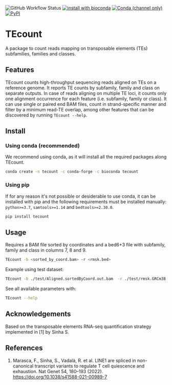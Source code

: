![GitHub Workflow Status](https://img.shields.io/github/workflow/status/bodegalab/tecount/Upload%20Python%20Package)
[![install with bioconda](https://img.shields.io/badge/install%20with-bioconda-brightgreen.svg?style=flat)](https://bioconda.github.io/recipes/tecount/README.html)
[![Conda (channel only)](https://img.shields.io/conda/vn/bioconda/tecount)](https://bioconda.github.io/recipes/tecount/README.html)
[![PyPI](https://img.shields.io/pypi/v/tecount)](https://pypi.org/project/tecount/)

# TEcount

A package to count reads mapping on transposable elements (TEs) subfamilies, families and classes.

## Features

TEcount counts high-throughput sequencing reads aligned on TEs on a reference genome.
It reports TE counts by subfamily, family and class on separate outputs.
In case of reads aligning on multiple TE loci, it counts only one alignment occurrence for each feature (i.e. subfamily, family or class).
It can use single or paired end BAM files, count in strand-specific manner and filter by a minimum read-TE overlap, among other features that can be discovered by running `TEcount --help`.

## Install

### Using conda  (recommended)
We recommend using conda, as it will install all the required packages along TEcount.
```bash
conda create -n tecount -c conda-forge -c bioconda tecount
```

### Using pip
If for any reason it's not possible or desiderable to use conda, it can be installed with pip and the following requirements must be installed manually: `python>=3.7`, `samtools>=1.14` and `bedtools>=2.30.0`.
```bash
pip install tecount
```

## Usage
Requires a BAM file sorted by coordinates and a bed6+3 file with subfamily, family and class in columns 7, 8 and 9.

```bash
TEcount -b <sorted_by_coord.bam> -r <rmsk.bed>
```

Example using test dataset:
```bash
TEcount -b ./test/Aligned.sortedByCoord.out.bam  -r ./test/rmsk.GRCm38.chr19.bed.gz
```

See all available parameters with:
```bash
TEcount --help
```

## Acknowledgements
Based on the transposable elements RNA-seq quantification strategy implemented in [1] by Sinha S.

## References
1. Marasca, F., Sinha, S., Vadalà, R. et al. LINE1 are spliced in non-canonical transcript variants to regulate T cell quiescence and exhaustion. Nat Genet 54, 180–193 (2022). https://doi.org/10.1038/s41588-021-00989-7
